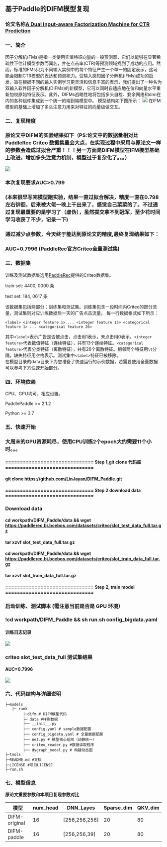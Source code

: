 ## **基于Paddle的DIFM模型复现**
### **论文名称**<a href="https://www.ijcai.org/Proceedings/2020/0434.pdf">A Dual Input-aware Factorization Machine for CTR Prediction</a>

### **一、简介**
因子分解机(FMs)是指一类使用实值特征向量的一般预测器，它们以能够在显著稀疏性下估计模型参数而闻名，并在点击率(CTR)等预测领域找到了成功的应用。然而，标准的FMs只为不同输入实例中的每个特征产生一个单一的固定表示，这可能会限制CTR模型的表达和预测能力。受输入感知因子分解机(IFMs)成功的启发，旨在根据不同的输入实例学习更灵活和信息丰富的表示，我们提出了一种名为双输入软件因子分解机(DIFMs)的新模型，它可以同时自适应地在位和向量水平重新加权原始特征表示。此外，DIFMs战略性地将包括多头自检、剩余网络和dnn在内的各种组件集成到一个统一的端到端模型中。
模型结构如下图所示：
![](https://ai-studio-static-online.cdn.bcebos.com/ccf9a4714a3e47f4b40faf6f3a7ea2e05f1abe7109164c10ab34c18334689455)
在IFM模型的基础上增加了多头注意力用来对特征的向量级做交互。

### **二、复现精度**
### 原论文中DIFM的实验结果如下（PS:论文中的数据量相对比PaddleRec Criteo 数据集量会大点，在实现过程中采用与原论文一样的参数会造成过拟合严重！！！另一方面是DIFM模型在IFM模型基础上改进，增加多头注意力机制，模型过于复杂化了。。。）
![](https://ai-studio-static-online.cdn.bcebos.com/310f3e4992da4c38a79e301f7b747b63b825d02054eb4e5db9a74cc6d3da35e2)
### 本次复现要求AUC>0.799
### (本来很早写完模型跑实验，结果一直过拟合解决，精度一直在0.798左右徘徊，后来被大佬一晚上干出来了，感觉自己菜菜的了。不过通过复现最重要的是学习了（虚伪），虽然提交拿不到冠军，至少花时间学习收获了不少，记录一下)

### **通过减少点参数，今天终于能达到原论文的精度,最终复现结果如下：**
### **AUC=0.7996 (PaddleRec官方Criteo全量测试集)**

### **三、数据集**
训练及测试数据集选用[PaddleRec](https://github.com/PaddlePaddle/PaddleRec/blob/release/2.1.0/datasets/criteo/run.sh)提供的Criteo数据集。

train set: 4400, 0000 条

test set: 184, 0617 条

该数据集包括两部分：训练集和测试集。训练集包含一段时间内Criteo的部分流量，测试集则对应训练数据后一天的广告点击流量。
每一行数据格式如下所示：
```
<label> <integer feature 1> ... <integer feature 13> <categorical feature 1> ... <categorical feature 26>
```
其中```<label>```表示广告是否被点击，点击用1表示，未点击用0表示。```<integer feature>```代表数值特征（连续特征），共有13个连续特征。```<categorical feature>```代表分类特征（离散特征），共有26个离散特征。相邻两个特征用```\t```分隔，缺失特征用空格表示。测试集中```<label>```特征已被移除。  
在模型目录的data目录下为您准备了快速运行的示例数据，若需要使用全量数据可以参考下方[快速开始](#快速开始)部分。

### **四、环境依赖**
CPU、GPU均可，相应设置。

PaddlePaddle >= 2.1.2

Python >= 3.7

### **五、快速开始**
### 大周末的GPU资源耗尽，使用CPU训练2个epoch大约需要11个小时。。。
#### ============================== Step 1,git clone 代码库 ==============================
#### git clone https://github.com/LinJayan/DIFM_Paddle.git

#### ============================== Step 2 download data ==============================
### Download  data
#### cd workpath/DIFM_Paddle/data && wget https://paddlerec.bj.bcebos.com/datasets/criteo/slot_test_data_full.tar.gz
#### tar xzvf slot_test_data_full.tar.gz
    
#### cd workpath/DIFM_Paddle/data && wget https://paddlerec.bj.bcebos.com/datasets/criteo/slot_train_data_full.tar.gz
#### tar xzvf slot_train_data_full.tar.gz

#### ============================== Step 2, train model ==============================
### 启动训练、测试脚本 (需注意当前是否是 GPU 环境）
### !cd workpath/DIFM_Paddle && sh run.sh config_bigdata.yaml

#### 训练日志记录
![](https://ai-studio-static-online.cdn.bcebos.com/a568bd21ca624ff4ba6049bf4ec03cd6520eefab20d64bdc921cc3c31fb28937)

### criteo slot_test_data_full 测试集结果
#### **AUC**=0.7996
![](https://ai-studio-static-online.cdn.bcebos.com/1f54fd58299746dfb5066bec13c6c5004b5325bfa85b4aea9bb847fe8f9aabf7)

### **六、代码结构与详细说明**
```
├─models
   ├─ rank
        ├─difm # DIFM模型代码
        ├─ data #样例数据
        ├── __init__.py
        ├── config.yaml # sample数据配置
        ├── config_bigdata.yaml # 全量数据配置
        ├── net.py # 模型核心组网（动静统一）
        ├── criteo_reader.py #数据读取程序
        ├── dygraph_model.py # 构建动态图
├─tools
├─README.md #文档
├─LICENSE #项目LICENSE
├─run.sh
```

### **七、模型信息**




**原论文重要参数和本项目复现参数对比**

|模型 | num_head | DNN_Layes |Sparse_dim |QKV_dim |
| -------- | -------- | -------- | -------- | -------- |
| DIFM-original | 16 | [256,256,256] |20 |80 |
| DIFM-paddle | 16 | [256,256,39] |20 |80 |
